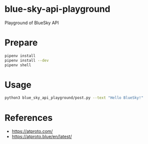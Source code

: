 # blue-sky-api-playground
Playground of BlueSky API

# Prepare

```bash
pipenv install
pipenv install --dev
pipenv shell
```

# Usage

```bash
python3 blue_sky_api_playground/post.py --text "Hello BlueSky!"
```

# References
- https://atproto.com/
- https://atproto.blue/en/latest/
